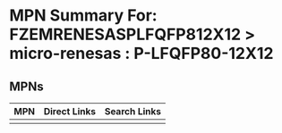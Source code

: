 



# MPN Summary For: FZEMRENESASPLFQFP812X12 > micro-renesas : P-LFQFP80-12X12

## MPNs
  

|MPN|Direct Links|Search Links|
| :--- | :--- | :--- |
||||
